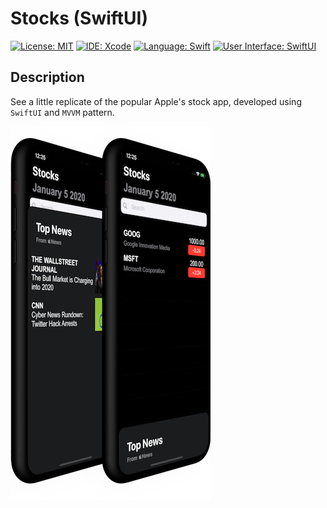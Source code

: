 # Stocks (SwiftUI)

[![License: MIT](https://img.shields.io/badge/License-MIT-yellow.svg)](https://opensource.org/licenses/MIT)
[![IDE: Xcode](https://img.shields.io/badge/IDE-Xcode%2011-blue.svg)](https://developer.apple.com/xcode/)
[![Language: Swift](https://img.shields.io/badge/Language-Swift-red.svg)](https://swift.org/blog/)
[![User Interface: SwiftUI](https://img.shields.io/badge/User%20Interface-SwiftUI-purple)](https://developer.apple.com/xcode/swiftui/)

## Description

See a little replicate of the popular Apple's stock app, developed using `SwiftUI` and `MVVM` pattern.

![stocks_demo](screenshots/stocks_demo.png)
